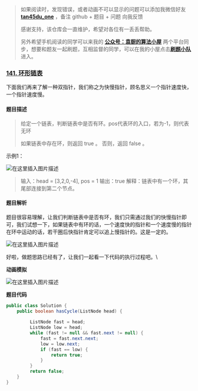 > 如果阅读时，发现错误，或者动画不可以显示的问题可以添加我微信好友  **[tan45du_one](https://raw.githubusercontent.com/tan45du/tan45du.github.io/master/个人微信.15egrcgqd94w.jpg)** ，备注  github  + 题目 + 问题  向我反馈
>
> 感谢支持，该仓库会一直维护，希望对各位有一丢丢帮助。
>
> 另外希望手机阅读的同学可以来我的 <u>[**公众号：袁厨的算法小屋**](https://raw.githubusercontent.com/tan45du/test/master/微信图片_20210320152235.2pthdebvh1c0.png)</u> 两个平台同步，想要和题友一起刷题，互相监督的同学，可以在我的小屋点击<u>[**刷题小队**](https://raw.githubusercontent.com/tan45du/test/master/微信图片_20210320152235.2pthdebvh1c0.png)</u>进入。 

### [141. 环形链表](https://leetcode-cn.com/problems/linked-list-cycle/)

下面我们再来了解一种双指针，我们称之为快慢指针，顾名思义一个指针速度快，一个指针速度慢。

#### 题目描述

> 给定一个链表，判断链表中是否有环。pos代表环的入口，若为-1，则代表无环
>
> 如果链表中存在环，则返回 true 。 否则，返回 false 。

示例1：

![在这里插入图片描述](https://img-blog.csdnimg.cn/20210321131949755.png)

> 输入：head = [3,2,0,-4], pos = 1
> 输出：true
> 解释：链表中有一个环，其尾部连接到第二个节点。

#### 题目解析

题目很容易理解，让我们判断链表中是否有环，我们只需通过我们的快慢指针即可，我们试想一下，如果链表中有环的话，一个速度快的指针和一个速度慢的指针在环中运动的话，若干圈后快指针肯定可以追上慢指针的。这是一定的。

![在这里插入图片描述](https://img-blog.csdnimg.cn/20210321132015849.png)

好啦，做题思路已经有了，让我们一起看一下代码的执行过程吧。\

**动画模拟**

![在这里插入图片描述](https://img-blog.csdnimg.cn/20210321115836276.gif)



**题目代码**

```java
public class Solution {
    public boolean hasCycle(ListNode head) {
    
         ListNode fast = head;
         ListNode low = head;
         while (fast != null && fast.next != null) {
             fast = fast.next.next;
             low = low.next;
             if (fast == low) {
                 return true;
             }
         }
         return false;
    }
}
```

